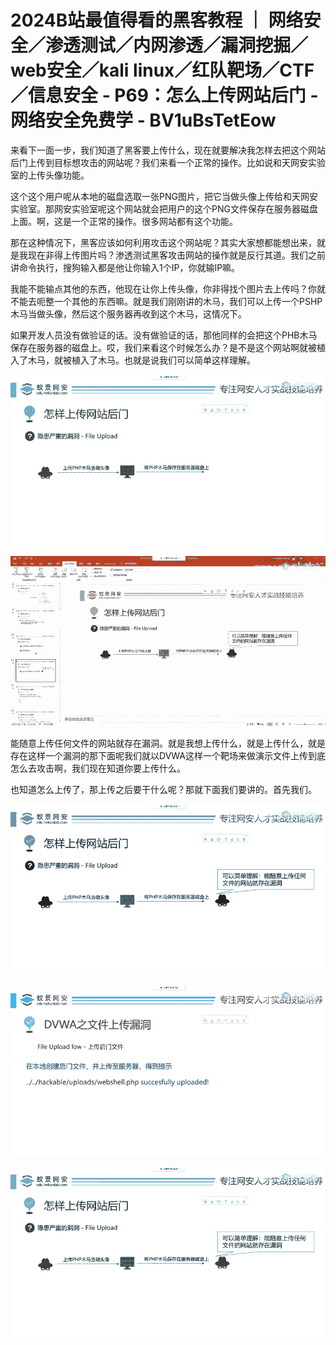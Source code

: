 # 2024B站最值得看的黑客教程 ｜ 网络安全／渗透测试／内网渗透／漏洞挖掘／web安全／kali linux／红队靶场／CTF／信息安全 - P69：怎么上传网站后门 - 网络安全免费学 - BV1uBsTetEow

来看下一面一步，我们知道了黑客要上传什么，现在就要解决我怎样去把这个网站后门上传到目标想攻击的网站呢？我们来看一个正常的操作。比如说和天网安实验室的上传头像功能。

这个这个用户呢从本地的磁盘选取一张PNG图片，把它当做头像上传给和天网安实验室。那网安实验室呢这个网站就会把用户的这个PNG文件保存在服务器磁盘上面。啊，这是一个正常的操作。很多网站都有这个功能。

那在这种情况下，黑客应该如何利用攻击这个网站呢？其实大家想都能想出来，就是我现在非得上传图片吗？渗透测试黑客攻击网站的操作就是反行其道。我们之前讲命令执行，搜狗输入都是他让你输入1个IP，你就输IP嘛。

我能不能输点其他的东西，他现在让你上传头像，你非得找个图片去上传吗？你就不能去呃整一个其他的东西嘛。就是我们刚刚讲的木马，我们可以上传一个PSHP木马当做头像，然后这个服务器再收到这个木马，这情况下。

如果开发人员没有做验证的话。没有做验证的话，那他同样的会把这个PHB木马保存在服务器的磁盘上。哎，我们来看这个时候怎么办？是不是这个网站啊就被植入了木马，就被植入了木马。也就是说我们可以简单这样理解。



![](img/5d604c0c0254672ad0cbf411c143f627_1.png)

![](img/5d604c0c0254672ad0cbf411c143f627_2.png)

能随意上传任何文件的网站就存在漏洞。就是我想上传什么，就是上传什么，就是存在这样一个漏洞的那下面呢我们就以DVWA这样一个靶场来做演示文件上传到底怎么去攻击啊，我们现在知道你要上传什么。

也知道怎么上传了，那上传之后要干什么呢？那就下面我们要讲的。首先我们。

![](img/5d604c0c0254672ad0cbf411c143f627_4.png)

![](img/5d604c0c0254672ad0cbf411c143f627_5.png)

![](img/5d604c0c0254672ad0cbf411c143f627_6.png)